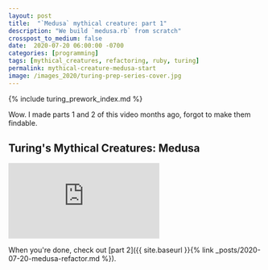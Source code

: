```yaml
---
layout: post
title:  "`Medusa` mythical creature: part 1"
description: "We build `medusa.rb` from scratch"
crosspost_to_medium: false
date:  2020-07-20 06:00:00 -0700
categories: [programming]
tags: [mythical_creatures, refactoring, ruby, turing]
permalink: mythical-creature-medusa-start
image: /images_2020/turing-prep-series-cover.jpg
---
```


{% include turing_prework_index.md %}


Wow. I made parts 1 and 2 of this video months ago, forgot to make them findable.

## Turing's Mythical Creatures: Medusa


<div class="container">
<iframe class="video" src="https://www.youtube.com/embed/hzFW_BRdHLY" frameborder="0" allow="accelerometer; autoplay; encrypted-media; gyroscope; picture-in-picture" allowfullscreen></iframe>
</div>

When you're done, check out [part 2]({{ site.baseurl }}{% link _posts/2020-07-20-medusa-refactor.md %}).